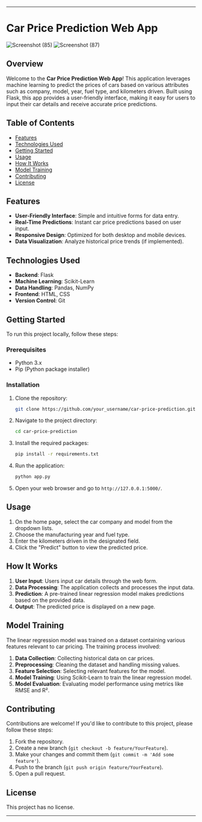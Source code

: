 
---

# Car Price Prediction Web App

![Screenshot (85)](https://github.com/user-attachments/assets/944b97a6-824a-4c5c-9d53-057af8925d66)
![Screenshot (87)](https://github.com/user-attachments/assets/4e173b9b-bcde-4633-9704-81e097987728)

## Overview

Welcome to the **Car Price Prediction Web App**! This application leverages machine learning to predict the prices of cars based on various attributes such as company, model, year, fuel type, and kilometers driven. Built using Flask, this app provides a user-friendly interface, making it easy for users to input their car details and receive accurate price predictions.

## Table of Contents

- [Features](#features)
- [Technologies Used](#technologies-used)
- [Getting Started](#getting-started)
- [Usage](#usage)
- [How It Works](#how-it-works)
- [Model Training](#model-training)
- [Contributing](#contributing)
- [License](#license)

## Features

- **User-Friendly Interface**: Simple and intuitive forms for data entry.
- **Real-Time Predictions**: Instant car price predictions based on user input.
- **Responsive Design**: Optimized for both desktop and mobile devices.
- **Data Visualization**: Analyze historical price trends (if implemented).

## Technologies Used

- **Backend**: Flask
- **Machine Learning**: Scikit-Learn
- **Data Handling**: Pandas, NumPy
- **Frontend**: HTML, CSS
- **Version Control**: Git

## Getting Started

To run this project locally, follow these steps:

### Prerequisites

- Python 3.x
- Pip (Python package installer)

### Installation

1. Clone the repository:

   ```bash
   git clone https://github.com/your_username/car-price-prediction.git
   ```

2. Navigate to the project directory:

   ```bash
   cd car-price-prediction
   ```

3. Install the required packages:

   ```bash
   pip install -r requirements.txt
   ```

4. Run the application:

   ```bash
   python app.py
   ```

5. Open your web browser and go to `http://127.0.0.1:5000/`.

## Usage

1. On the home page, select the car company and model from the dropdown lists.
2. Choose the manufacturing year and fuel type.
3. Enter the kilometers driven in the designated field.
4. Click the "Predict" button to view the predicted price.

## How It Works

1. **User Input**: Users input car details through the web form.
2. **Data Processing**: The application collects and processes the input data.
3. **Prediction**: A pre-trained linear regression model makes predictions based on the provided data.
4. **Output**: The predicted price is displayed on a new page.

## Model Training

The linear regression model was trained on a dataset containing various features relevant to car pricing. The training process involved:

1. **Data Collection**: Collecting historical data on car prices.
2. **Preprocessing**: Cleaning the dataset and handling missing values.
3. **Feature Selection**: Selecting relevant features for the model.
4. **Model Training**: Using Scikit-Learn to train the linear regression model.
5. **Model Evaluation**: Evaluating model performance using metrics like RMSE and R².

## Contributing

Contributions are welcome! If you'd like to contribute to this project, please follow these steps:

1. Fork the repository.
2. Create a new branch (`git checkout -b feature/YourFeature`).
3. Make your changes and commit them (`git commit -m 'Add some feature'`).
4. Push to the branch (`git push origin feature/YourFeature`).
5. Open a pull request.

## License

This project has no license.

---

